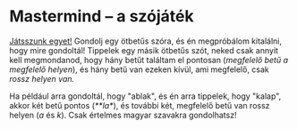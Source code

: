 Mastermind – a szójáték
=======================

[Játsszunk egyet!](https://dhanak.github.io/mastermind/mastermind.html) Gondolj egy ötbetűs szóra, és én megpróbálom kitalálni, hogy mire gondoltál! Tippelek egy másik ötbetűs szót, neked csak annyit kell megmondanod, hogy hány betűt találtam el pontosan (_megfelelő betű a megfelelő helyen_), és hány betű van ezeken kívül, ami megfelelő, csak _rossz helyen van._

Ha például arra gondoltál, hogy "ablak", és én arra tippelek, hogy "kalap", akkor két betű pontos (_\*\*la\*_), és további két, megfelelő betű van rossz helyen (_a_ és _k_). Csak értelmes magyar szavakra gondolhatsz!